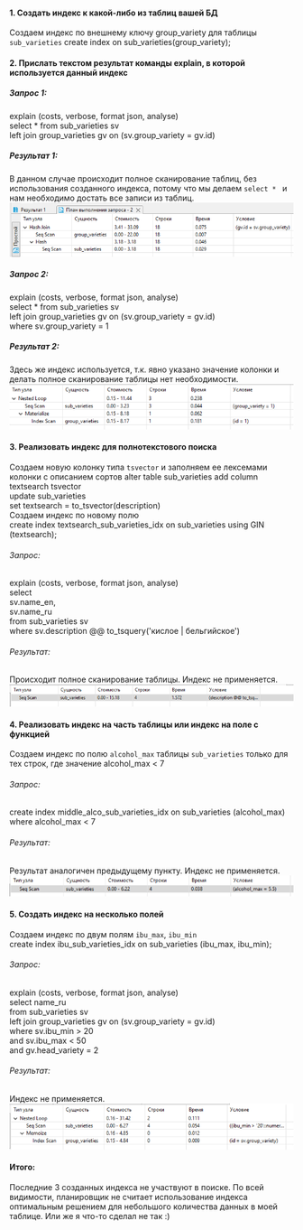 #### 1. Создать индекс к какой-либо из таблиц вашей БД  
Создаем индекс по внешнему ключу group_variety для таблицы `sub_varieties`
create index on sub_varieties(group_variety);
#### 2. Прислать текстом результат команды explain, в которой используется данный индекс
##### Запрос 1:  
  explain (costs, verbose, format json, analyse)  
  select * from sub_varieties sv  
  left join group_varieties gv on (sv.group_variety = gv.id)  
##### Результат 1:  
  В данном случае происходит полное сканирование таблиц, без использования созданного индекса, потому что мы делаем `select * ` и нам необходимо достать все записи из таблиц.  
  ![](https://github.com/nikerov-kirill/OtusDB_2021/blob/master/%D0%98%D0%BD%D0%B4%D0%B5%D0%BA%D1%81%D1%8B%20PostgreSQL/Screenshot_8.png)  
##### Запрос 2:  
  explain (costs, verbose, format json, analyse)  
  select * from sub_varieties sv  
  left join group_varieties gv on (sv.group_variety = gv.id)  
  where sv.group_variety = 1  
##### Результат 2:
  Здесь же индекс используется, т.к. явно указано значение колонки и делать полное сканирование таблицы нет необходимости.  
  ![](https://github.com/nikerov-kirill/OtusDB_2021/blob/master/%D0%98%D0%BD%D0%B4%D0%B5%D0%BA%D1%81%D1%8B%20PostgreSQL/Screenshot_1.png)  
#### 3. Реализовать индекс для полнотекстового поиска  
  Создаем новую колонку типа `tsvector` и заполняем ее лексемами колонки с описанием сортов
  alter table sub_varieties add column textsearch tsvector  
  update sub_varieties  
  set textsearch = to_tsvector(description)  
  Создаем индекс по новому полю  
  create index textsearch_sub_varieties_idx on sub_varieties using GIN (textsearch);
###### Запрос:  
  explain (costs, verbose, format json, analyse)  
  select  
    sv.name_en,  
    sv.name_ru  
  from sub_varieties sv   
  where sv.description @@ to_tsquery('кислое | бельгийское')  
###### Результат:  
  Происходит полное сканирование таблицы. Индекс не применяется.  
  ![](https://github.com/nikerov-kirill/OtusDB_2021/blob/master/%D0%98%D0%BD%D0%B4%D0%B5%D0%BA%D1%81%D1%8B%20PostgreSQL/Screenshot_2.png)  
#### 4. Реализовать индекс на часть таблицы или индекс на поле с функцией  
Создаем индекс по полю `alcohol_max` таблицы `sub_varieties` только для тех строк, где значение alcohol_max < 7  
###### Запрос:  
create index middle_alco_sub_varieties_idx on sub_varieties (alcohol_max)  
where alcohol_max < 7  
###### Результат:  
  Результат аналогичен предыдущему пункту. Индекс не применяется.  
  ![](https://github.com/nikerov-kirill/OtusDB_2021/blob/master/%D0%98%D0%BD%D0%B4%D0%B5%D0%BA%D1%81%D1%8B%20PostgreSQL/Screenshot_3.png)  
#### 5. Создать индекс на несколько полей  
  Создаем индекс по двум полям `ibu_max`, `ibu_min`  
  create index ibu_sub_varieties_idx on sub_varieties (ibu_max, ibu_min);  
###### Запрос:  
  explain (costs, verbose, format json, analyse)  
  select name_ru  
  from sub_varieties sv  
  left join group_varieties gv on (sv.group_variety = gv.id)  
  where sv.ibu_min > 20  
  and sv.ibu_max < 50   
  and gv.head_variety = 2  
###### Результат:   
  Индекс не применяется.   
  ![](https://github.com/nikerov-kirill/OtusDB_2021/blob/master/%D0%98%D0%BD%D0%B4%D0%B5%D0%BA%D1%81%D1%8B%20PostgreSQL/Screenshot_4.png)  
  
#### Итого:
  Последние 3 созданных индекса не участвуют в поиске. По всей видимости, планировщик не считает использование индекса оптимальным решением для небольшого количества данных в моей таблице. Или же я что-то сделал не так :)  
  



  


 

